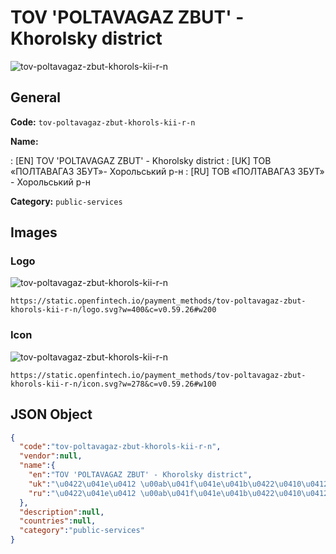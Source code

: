 
# TOV 'POLTAVAGAZ ZBUT' - Khorolsky district 
![tov-poltavagaz-zbut-khorols-kii-r-n](https://static.openfintech.io/payment_methods/tov-poltavagaz-zbut-khorols-kii-r-n/logo.svg?w=400&c=v0.59.26#w200)  

## General 
**Code:** `tov-poltavagaz-zbut-khorols-kii-r-n` 
 
**Name:** 
 
:	[EN] TOV 'POLTAVAGAZ ZBUT' - Khorolsky district 
:	[UK] ТОВ «ПОЛТАВАГАЗ ЗБУТ»- Хорольський р-н 
:	[RU] ТОВ «ПОЛТАВАГАЗ ЗБУТ» - Хорольський р-н 
 
**Category:** `public-services` 
 

## Images 

### Logo 
![tov-poltavagaz-zbut-khorols-kii-r-n](https://static.openfintech.io/payment_methods/tov-poltavagaz-zbut-khorols-kii-r-n/logo.svg?w=400&c=v0.59.26#w200)  

```
https://static.openfintech.io/payment_methods/tov-poltavagaz-zbut-khorols-kii-r-n/logo.svg?w=400&c=v0.59.26#w200
```  

### Icon 
![tov-poltavagaz-zbut-khorols-kii-r-n](https://static.openfintech.io/payment_methods/tov-poltavagaz-zbut-khorols-kii-r-n/icon.svg?w=278&c=v0.59.26#w100)  

```
https://static.openfintech.io/payment_methods/tov-poltavagaz-zbut-khorols-kii-r-n/icon.svg?w=278&c=v0.59.26#w100
```  

## JSON Object 

```json
{
  "code":"tov-poltavagaz-zbut-khorols-kii-r-n",
  "vendor":null,
  "name":{
    "en":"TOV 'POLTAVAGAZ ZBUT' - Khorolsky district",
    "uk":"\u0422\u041e\u0412 \u00ab\u041f\u041e\u041b\u0422\u0410\u0412\u0410\u0413\u0410\u0417 \u0417\u0411\u0423\u0422\u00bb- \u0425\u043e\u0440\u043e\u043b\u044c\u0441\u044c\u043a\u0438\u0439 \u0440-\u043d",
    "ru":"\u0422\u041e\u0412 \u00ab\u041f\u041e\u041b\u0422\u0410\u0412\u0410\u0413\u0410\u0417 \u0417\u0411\u0423\u0422\u00bb - \u0425\u043e\u0440\u043e\u043b\u044c\u0441\u044c\u043a\u0438\u0439 \u0440-\u043d"
  },
  "description":null,
  "countries":null,
  "category":"public-services"
}
```  
